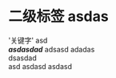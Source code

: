 # 二级标签  asdas
  '关键字'
asd<br>
***asdasdad***  adsasd
adadas<br>
dsasdad <br>asd
      asdasd
      asdasd

